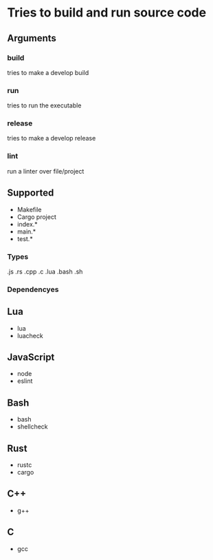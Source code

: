 # Tries to build and run source code


## Arguments

### build
tries to make a develop build

### run
tries to run the executable

### release
tries to make a develop release

### lint
run a linter over file/project


## Supported
- Makefile
- Cargo project
- index.*
- main.*
- test.*

### Types
.js
.rs
.cpp
.c
.lua
.bash
.sh

### Dependencyes

## Lua
- lua
- luacheck

## JavaScript
- node
- eslint

## Bash
- bash
- shellcheck

## Rust
- rustc
- cargo

## C++
- g++

## C
- gcc
